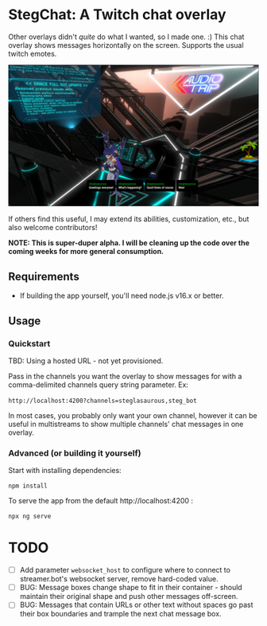 # StegChat: A Twitch chat overlay

Other overlays didn't _quite_ do what I wanted, so I made one. :)  This chat overlay shows messages horizontally on the screen.  Supports the usual twitch emotes.

![image](docs/images/example.png)

If others find this useful, I may extend its abilities, customization, etc., but also welcome contributors!

**NOTE: This is super-duper alpha. I will be cleaning up the code over the coming weeks for more general consumption.**

## Requirements

- If building the app yourself, you'll need node.js v16.x or better.

## Usage

### Quickstart

TBD: Using a hosted URL - not yet provisioned.

Pass in the channels you want the overlay to show messages for with a comma-delimited channels query string parameter.  Ex:

`http://localhost:4200?channels=steglasaurous,steg_bot`

In most cases, you probably only want your own channel, however it can be useful in multistreams to show multiple channels' chat messages in one overlay.  

### Advanced (or building it yourself)

Start with installing dependencies:

```
npm install
```

To serve the app from the default http://localhost:4200 :

```
npx ng serve
```

# TODO

- [ ]  Add parameter `websocket_host` to configure where to connect to streamer.bot's websocket server, remove hard-coded value.
- [ ]  BUG: Message boxes change shape to fit in their container - should maintain their original shape and push other messages off-screen.
- [ ]  BUG: Messages that contain URLs or other text without spaces go past their box boundaries and trample the next chat message box.

